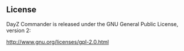 License
-------

DayZ Commander is released under the GNU General Public License, version 2:

http://www.gnu.org/licenses/gpl-2.0.html